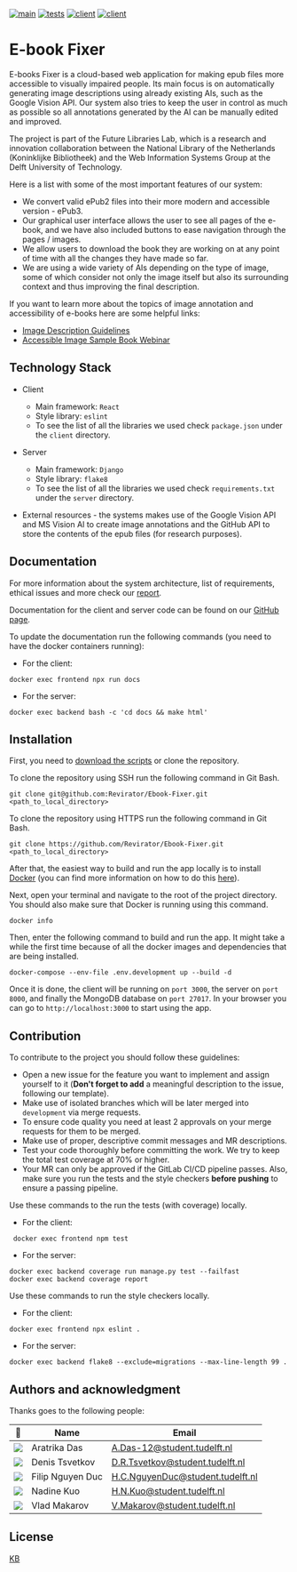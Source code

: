 [![main](https://img.shields.io/badge/build-passing-brightgreen)]()
[![tests](https://img.shields.io/badge/total%20tests-71-9cf)]()
[![client](https://img.shields.io/badge/client-react-blue)]()
[![client](https://img.shields.io/badge/server-django-success)]()

# E-book Fixer

E-books Fixer is a cloud-based web application for making epub files more accessible to visually impaired people. 
Its main focus is on automatically generating image descriptions using already existing AIs, such as the Google Vision API.
Our system also tries to keep the user in control as much as possible so all annotations generated by the AI can be 
manually edited and improved.

The project is part of the Future Libraries Lab, which is a research and innovation collaboration between the
National Library of the Netherlands (Koninklijke Bibliotheek) and the Web Information Systems Group at the
Delft University of Technology.

Here is a list with some of the most important features of our system:
* We convert valid ePub2 files into their more modern and accessible version - ePub3.
* Our graphical user interface allows the user to see all pages of the e-book, and we have also included buttons to
ease navigation through the pages / images.
* We allow users to download the book they are working on at any point of time with all the changes they have made so far.
* We are using a wide variety of AIs depending on the type of image, some of which consider not only the image itself
but also its surrounding context and thus improving the final description.

If you want to learn more about the topics of image annotation and accessibility of e-books here are some helpful links:
* [<u>Image Description Guidelines</u>](http://diagramcenter.org/table-of-contents-2.html)
* [<u>Accessible Image Sample Book Webinar</u>](http://diagramcenter.org/diagramwebinars.html#aisb)

## Technology Stack

* Client
  * Main framework: ``React``
  * Style library: ``eslint``
  * To see the list of all the libraries we used check ``package.json`` under the ``client`` directory.

* Server 
  * Main framework: ``Django``
  * Style library: ``flake8``
  * To see the list of all the libraries we used check ``requirements.txt`` under the ``server`` directory.

* External resources - the systems makes use of the Google Vision API and MS Vision AI to create image annotations
and the GitHub API to store the contents of the epub files (for research purposes).

## Documentation

[comment]: <> (TODO: ADD THE LINK TO THE REPORT)
For more information about the system architecture, list of requirements, ethical issues and more check our [<u>report</u>]().

Documentation for the client and server code can be found on our [<u>GitHub page</u>](https://revirator.github.io/Ebook-Fixer/).

To update the documentation run the following commands (you need to have the docker containers running):
* For the client:
```shell
docker exec frontend npx run docs
```
* For the server:
```shell
docker exec backend bash -c 'cd docs && make html'
```

## Installation

First, you need to [<u>download the scripts</u>](https://github.com/Revirator/Ebook-Fixer/archive/refs/heads/main.zip)
or clone the repository.

To clone the repository using SSH run the following command in Git Bash.
```shell
git clone git@github.com:Revirator/Ebook-Fixer.git <path_to_local_directory>
```

To clone the repository using HTTPS run the following command in Git Bash.
```shell
git clone https://github.com/Revirator/Ebook-Fixer.git <path_to_local_directory> 
```

After that, the easiest way to build and run the app locally is to install [<u>Docker</u>](https://www.docker.com/)
(you can find more information on how to do this [<u>here</u>](https://docs.docker.com/get-docker/)).

Next, open your terminal and navigate to the root of the project directory. You should also make sure that
Docker is running using this command.
```shell
docker info
```

Then, enter the following command to build and run the app. It might take a while the first time because of all the 
docker images and dependencies that are being installed.
```shell
docker-compose --env-file .env.development up --build -d
```

Once it is done, the client will be running on ``port 3000``, the server on ``port 8000``, and finally the 
MongoDB database on ``port 27017``. In your browser you can go to ``http://localhost:3000`` to start using the app.

## Contribution

To contribute to the project you should follow these guidelines:
* Open a new issue for the feature you want to implement and assign yourself to it (**Don't forget to add** a meaningful
description to the issue, following our template).
* Make use of isolated branches which will be later merged into ``development`` via merge requests.
* To ensure code quality you need at least 2 approvals on your merge requests for them to be merged.
* Make use of proper, descriptive commit messages and MR descriptions.
* Test your code thoroughly before committing the work. We try to keep the total test coverage at 70% or higher.
* Your MR can only be approved if the GitLab CI/CD pipeline passes. Also, make sure you run the tests and the style checkers
**before pushing** to ensure a passing pipeline. 

Use these commands to the run the tests (with coverage) locally.
* For the client:
```shell
 docker exec frontend npm test
```
* For the server:
```shell
docker exec backend coverage run manage.py test --failfast
docker exec backend coverage report 
```

Use these commands to run the style checkers locally.
* For the client:
```shell
docker exec frontend npx eslint .
```
* For the server:
```shell
docker exec backend flake8 --exclude=migrations --max-line-length 99 .
```

## Authors and acknowledgment

Thanks goes to the following people:

| 📸                                                                                                    | Name             | Email                            |
|-------------------------------------------------------------------------------------------------------|------------------|----------------------------------|
| ![](https://eu.ui-avatars.com/api/?name=AD&length=4&size=50&color=DDD&background=777&font-size=0.325) | Aratrika Das     | A.Das-12@student.tudelft.nl      |
| ![](https://eu.ui-avatars.com/api/?name=DT&length=4&size=50&color=DDD&background=777&font-size=0.325) | Denis Tsvetkov   | D.R.Tsvetkov@student.tudelft.nl  |
| ![](https://eu.ui-avatars.com/api/?name=FD&length=4&size=50&color=DDD&background=777&font-size=0.325) | Filip Nguyen Duc | H.C.NguyenDuc@student.tudelft.nl |
| ![](https://eu.ui-avatars.com/api/?name=NK&length=4&size=50&color=DDD&background=777&font-size=0.325) | Nadine Kuo       | H.N.Kuo@student.tudelft.nl       |
| ![](https://eu.ui-avatars.com/api/?name=VM&length=4&size=50&color=DDD&background=777&font-size=0.325) | Vlad Makarov     | V.Makarov@student.tudelft.nl     |

## License 

[<u>KB</u>](https://lab.kb.nl/terms-use)